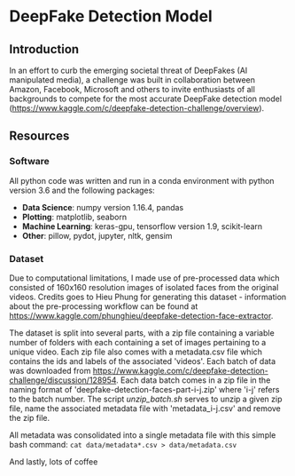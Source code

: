 # DeepFake Detection Model

## Introduction

In an effort to curb the emerging societal threat of DeepFakes (AI manipulated media), a challenge was built in collaboration between Amazon, Facebook, Microsoft and others to invite enthusiasts of all backgrounds to compete for the most accurate DeepFake detection model (https://www.kaggle.com/c/deepfake-detection-challenge/overview).

## Resources

### Software

All python code was written and run in a conda environment with python version 3.6 and the following packages:
- **Data Science**: numpy version 1.16.4, pandas
- **Plotting**: matplotlib, seaborn
- **Machine Learning**: keras-gpu, tensorflow version 1.9, scikit-learn
- **Other**: pillow, pydot, jupyter, nltk, gensim

### Dataset

Due to computational limitations, I made use of pre-processed data which consisted of 160x160 resolution images of isolated faces from the original videos. Credits goes to Hieu Phung for generating this dataset - information about the pre-processing workflow can be found at https://www.kaggle.com/phunghieu/deepfake-detection-face-extractor.

The dataset is split into several parts, with a zip file containing a variable number of folders with each containing a set of images pertaining to a unique video. Each zip file also comes with a metadata.csv file which contains the ids and labels of the associated 'videos'. Each batch of data was downloaded from https://www.kaggle.com/c/deepfake-detection-challenge/discussion/128954. Each data batch comes in a zip file in the naming format of 'deepfake-detection-faces-part-i-j.zip' where 'i-j' refers to the batch number. The script *unzip_batch.sh* serves to unzip a given zip file, name the associated metadata file with 'metadata_i-j.csv' and remove the zip file.

All metadata was consolidated into a single metadata file with this simple bash command:
```cat data/metadata*.csv > data/metadata.csv```


And lastly, lots of coffee
